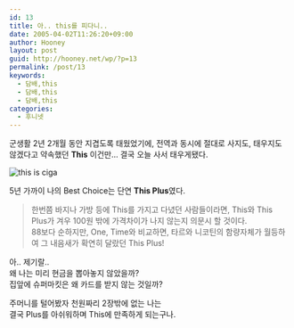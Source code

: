 ```yaml
---
id: 13
title: 아.. this를 피다니..
date: 2005-04-02T11:26:20+09:00
author: Hooney
layout: post
guid: http://hooney.net/wp/?p=13
permalink: /post/13
keywords:
  - 담배,this
  - 담배,this
  - 담배,this
categories:
  - 후니넷
---
```

군생활 2년 2개월 동안 지겹도록 태웠었기에, 전역과 동시에 절대로 사지도, 태우지도 않겠다고 약속했던 **This** 이건만&#8230; 결국 오늘 사서 태우게됐다. 

![this is ciga](/files/img/2005-04/t_this.jpg) 

5년 가까이 나의 Best Choice는 단연 **This Plus**였다.

> 한번쯤 바지나 가방 등에 This를 가지고 다녔던 사람들이라면, This와 This Plus가 겨우 100원 밖에 가격차이가 나지 않는지 의문시 할 것이다.  
> 88보다 순하지만, One, Time와 비교하면, 타르와 니코틴의 함량자체가 월등하여 그 내음새가 확연히 달랐던 This Plus!

아.. 제기랄..  
왜 나는 미리 현금을 뽑아놓지 않았을까?  
집앞에 슈퍼마킷은 왜 카드를 받지 않는 것일까?

주머니를 털어봤자 천원짜리 2장밖에 없는 나는  
결국 Plus를 아쉬워하며 This에 만족하게 되는구나.
